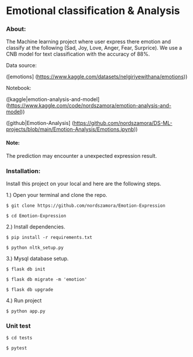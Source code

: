 # Emotional classification & Analysis

### About:
The Machine learning project where user express there emotion and classify at the following (Sad, Joy, Love, Anger, Fear, Surprice). We use a CNB model for text classification with the accuracy of 88%.

Data source:

([emotions] (https://www.kaggle.com/datasets/nelgiriyewithana/emotions))

Notebook:

([kaggle|emotion-analysis-and-model] (https://www.kaggle.com/code/nordszamora/emotion-analysis-and-model))

([github|Emotion-Analysis] (https://github.com/nordszamora/DS-ML-projects/blob/main/Emotion-Analysis/Emotions.ipynb))

#### Note:
The prediction may encounter a unexpected expression result.

### Installation:
Install this project on your local and here are the following steps.

1.) Open your terminal and clone the repo.
```
$ git clone https://github.com/nordszamora/Emotion-Expression

$ cd Emotion-Expression
```
2.) Install dependencies.
```
$ pip install -r requirements.txt

$ python nltk_setup.py
```
3.) Mysql database setup.
```
$ flask db init

$ flask db migrate -m 'emotion'

$ flask db upgrade
```
4.) Run project
```
$ python app.py
```

### Unit test
```
$ cd tests

$ pytest
```
